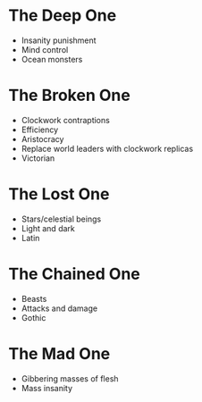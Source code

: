 # The Deep One
* Insanity punishment
* Mind control
* Ocean monsters

# The Broken One
* Clockwork contraptions
* Efficiency
* Aristocracy
* Replace world leaders with clockwork replicas
* Victorian

# The Lost One
* Stars/celestial beings
* Light and dark
* Latin

# The Chained One
* Beasts
* Attacks and damage
* Gothic

# The Mad One
* Gibbering masses of flesh
* Mass insanity